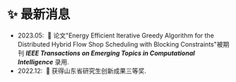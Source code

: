 # ✨ 最新消息
- 2023.05: &nbsp;🎉 论文"Energy Efficient Iterative Greedy Algorithm for the Distributed Hybrid Flow Shop Scheduling with Blocking Constraints"被期刊 ***IEEE Transactions on Emerging Topics in Computational Intelligence*** 录用.
- 2022.12: &nbsp;🎉 获得山东省研究生创新成果三等奖. 
